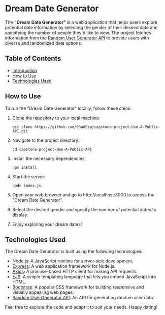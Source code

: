 # Dream Date Generator

The **"Dream Date Generator"** is a web application that helps users explore potential date information by selecting the gender of their desired date and specifying the number of people they'd like to view. The project fetches information from the [Random User Generator API](https://randomuser.me/) to provide users with diverse and randomized date options.

## Table of Contents

- [Introduction](#dream-date-generator)
- [How to Use](#how-to-use)
- [Technologies Used](#technologies-used)

## How to Use

To run the "Dream Date Generator" locally, follow these steps:

1. Clone the repository to your local machine:

   ```
   git clone https://github.com/OhadEsp/capstone-project-Use-A-Public-API.git
   ```

2. Navigate to the project directory:

   ```
   cd capstone-project-Use-A-Public-API
   ```

3. Install the necessary dependencies:

   ```
   npm install
   ```

4. Start the server:

   ```
   node index.js
   ```

5. Open your web browser and go to http://localhost:3000 to access the "Dream Date Generator".

6. Select the desired gender and specify the number of potential dates to display.

7. Enjoy exploring your dream dates!

## Technologies Used

The Dream Date Generator is built using the following technologies:

- [Node.js](https://nodejs.org/): A JavaScript runtime for server-side development.
- [Express](https://expressjs.com/): A web application framework for Node.js.
- [Axios](https://axios-http.com/): A promise-based HTTP client for making API requests.
- [EJS](https://ejs.co/): A simple templating language that lets you embed JavaScript into HTML.
- [Bootstrap](https://getbootstrap.com/): A popular CSS framework for building responsive and visually appealing web pages.
- [Random User Generator API](https://randomuser.me/): An API for generating random user data.

Feel free to explore the code and adapt it to suit your needs. Happy dating!
